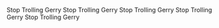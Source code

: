 Stop Trolling Gerry Stop Trolling Gerry Stop Trolling Gerry Stop Trolling Gerry Stop Trolling Gerry 
